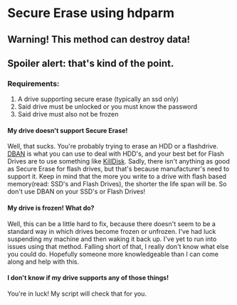 # Secure Erase using hdparm

## Warning! This method can destroy data!
## Spoiler alert: that's kind of the point.

### Requirements:

1. A drive supporting secure erase (typically an ssd only)
2. Said drive must be unlocked or you must know the password
3. Said drive must also not be frozen


#### My drive doesn't support Secure Erase! 

Well, that sucks. You're probably trying to erase an HDD or a flashdrive. [DBAN](http://www.dban.org/) is what you can use to 
deal with HDD's, and your best bet for Flash Drives are to use something like [KillDisk](http://www.killdisk.com/). Sadly,
there isn't anything as good as Secure Erase for flash drives, but that's because manufacturer's need to support it. Keep in
mind that the more you write to a drive with flash based memory(read: SSD's and Flash Drives), the shorter the life span will be.
So don't use DBAN on your SSD's or Flash Drives!

#### My drive is frozen! What do?

Well, this can be a little hard to fix, because there doesn't seem to be a standard way in which drives become frozen or unfrozen. 
I've had luck suspending my machine and then waking it back up. I've yet to run into issues using that method. Falling short of
that, I really don't know what else you could do. Hopefully someone more knowledgeable than I can come along and help with this.

#### I don't know if my drive supports any of those things!

You're in luck! My script will check that for you. 
